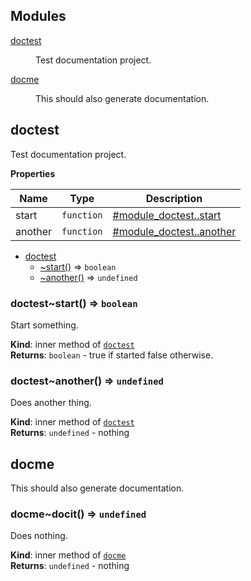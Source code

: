 ## Modules

<dl>
<dt><a href="#module_doctest">doctest</a></dt>
<dd><p>Test documentation project.</p>
</dd>
<dt><a href="#module_docme">docme</a></dt>
<dd><p>This should also generate documentation.</p>
</dd>
</dl>

<a name="module_doctest"></a>

## doctest
Test documentation project.

**Properties**

| Name | Type | Description |
| --- | --- | --- |
| start | <code>function</code> | [#module_doctest..start](#module_doctest..start) |
| another | <code>function</code> | [#module_doctest..another](#module_doctest..another) |


* [doctest](#module_doctest)
    * [~start()](#module_doctest..start) ⇒ <code>boolean</code>
    * [~another()](#module_doctest..another) ⇒ <code>undefined</code>

<a name="module_doctest..start"></a>

### doctest~start() ⇒ <code>boolean</code>
Start something.

**Kind**: inner method of <code>[doctest](#module_doctest)</code>  
**Returns**: <code>boolean</code> - true if started false otherwise.  
<a name="module_doctest..another"></a>

### doctest~another() ⇒ <code>undefined</code>
Does another thing.

**Kind**: inner method of <code>[doctest](#module_doctest)</code>  
**Returns**: <code>undefined</code> - nothing  
<a name="module_docme"></a>

## docme
This should also generate documentation.

<a name="module_docme..docit"></a>

### docme~docit() ⇒ <code>undefined</code>
Does nothing.

**Kind**: inner method of <code>[docme](#module_docme)</code>  
**Returns**: <code>undefined</code> - nothing  
